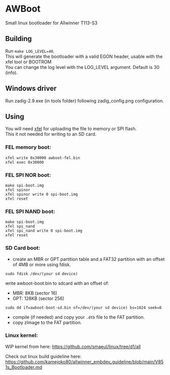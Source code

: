 # AWBoot

Small linux bootloader for Allwinner T113-S3

## Building

Run `make LOG_LEVEL=40`.  
This will generate the bootloader with a valid EGON header, usable with the xfel tool or BOOTROM  
You can change the log level with the LOG_LEVEL argument. Default is 30 (info).  

## Windows driver

Run zadig-2.9.exe (in tools folder) following zadig_config.png configuration. 

## Using

You will need [xfel](https://github.com/xboot/xfel) for uploading the file to memory or SPI flash.  
This it not needed for writing to an SD card.  

### FEL memory boot:
```
xfel write 0x30000 awboot-fel.bin
xfel exec 0x30000
```

### FEL SPI NOR boot:
```
make spi-boot.img
xfel spinor
xfel spinor write 0 spi-boot.img
xfel reset
```

### FEL SPI NAND boot:
```
make spi-boot.img
xfel spi_nand
xfel spi_nand write 0 spi-boot.img
xfel reset
```

### SD Card boot:
- create an MBR or GPT partition table and a FAT32 partition with an offset of 4MB or more using fdisk.  
```
sudo fdisk /dev/(your sd device)
```
write awboot-boot.bin to sdcard with an offset of:  
- MBR: 8KB (sector 16)
- GPT: 128KB (sector 256)
```
sudo dd if=awboot-boot-sd.bin of=/dev/(your sd device) bs=1024 seek=8
```
- compile (if needed) and copy your `.dtb` file to the FAT partition.
- copy zImage to the FAT partition.

### Linux kernel:
WIP kernel from here: https://github.com/smaeul/linux/tree/d1/all

Check out linux build guideline here: https://github.com/kamejoko80/allwinner_embdev_guideline/blob/main/V851s_Bootloader.md

